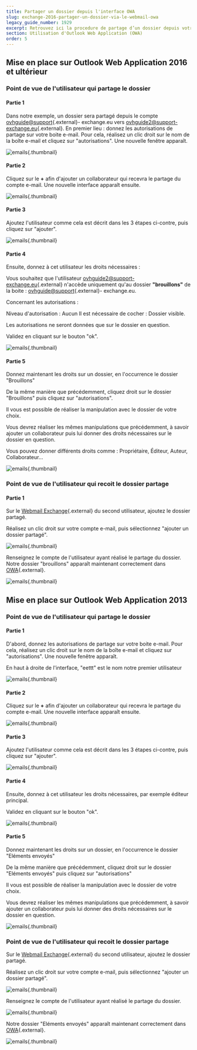 ```yaml
---
title: Partager un dossier depuis l'interface OWA
slug: exchange-2016-partager-un-dossier-via-le-webmail-owa
legacy_guide_number: 1929
excerpt: Retrouvez ici la procedure de partage d’un dossier depuis votre compte Exchange 
section: Utilisation d'Outlook Web Application (OWA)
order: 5
---
```


## Mise en place sur Outlook Web Application 2016 et ultérieur

### Point de vue de l'utilisateur qui partage le dossier

#### Partie 1
Dans notre exemple, un dossier sera partagé depuis le compte [ovhguide@support](mailto:ovhguide@support){.external}- exchange.eu vers [ovhguide2@support-exchange.eu](mailto:ovhguide2@support-exchange.eu){.external}. En premier lieu : donnez les autorisations de partage sur votre boite e-mail. Pour cela, réalisez un clic droit sur le nom de la boîte e-mail et cliquez sur "autorisations". Une nouvelle fenêtre apparaît.

![emails](images/2976.png){.thumbnail}

#### Partie 2
Cliquez sur le  **+**  afin d'ajouter un collaborateur qui recevra le partage du compte e-mail. Une nouvelle interface apparaît ensuite.

![emails](images/2982.png){.thumbnail}

#### Partie 3
Ajoutez l'utilisateur comme cela est décrit dans les 3 étapes ci-contre, puis cliquez sur "ajouter".

![emails](images/2983.png){.thumbnail}

#### Partie 4
Ensuite, donnez à cet utilisateur les droits nécessaires :

Vous souhaitez que l'utilisateur [ovhguide2@support-exchange.eu](mailto:ovhguide2@support-exchange.eu){.external} n'accède uniquement qu'au dossier  **"brouillons"**  de la boite : [ovhguide@support](mailto:ovhguide@support){.external}- exchange.eu.

Concernant les autorisations :

Niveau d'autorisation : Aucun Il est nécessaire de cocher : Dossier visible.

Les autorisations ne seront données que sur le dossier en question.

Validez en cliquant sur le bouton  "ok".

![emails](images/2985.png){.thumbnail}

#### Partie 5

Donnez maintenant les droits sur un dossier, en l'occurrence le dossier "Brouillons"

De la même manière que précédemment, cliquez droit sur le dossier "Brouillons" puis cliquez sur "autorisations".

Il vous est possible de réaliser la manipulation avec le dossier de votre choix.

Vous devrez réaliser les mêmes manipulations que précédemment, à savoir ajouter un collaborateur puis lui donner des droits nécessaires sur le dossier en question.

Vous pouvez donner différents droits comme :  Propriétaire, Éditeur, Auteur, Collaborateur...

![emails](images/2986.png){.thumbnail}

### Point de vue de l'utilisateur qui recoit le dossier partage

#### Partie 1
Sur le [Webmail Exchange](https://ex.mail.ovh.net/owa/){.external} du second utilisateur, ajoutez le dossier partagé.

Réalisez un clic droit sur votre compte e-mail, puis sélectionnez "ajouter un dossier partagé".

![emails](images/2988.png){.thumbnail}

Renseignez le compte de l'utilisateur ayant réalisé le partage du dossier. Notre dossier "brouillons" apparaît maintenant correctement dans [OWA](https://ex.mail.ovh.net/owa/){.external}.

![emails](images/2989.png){.thumbnail}

## Mise en place sur Outlook Web Application 2013

### Point de vue de l'utilisateur qui partage le dossier

#### Partie 1
D'abord, donnez les autorisations de partage sur votre boite e-mail. Pour cela, réalisez un clic droit sur le nom de la boîte e-mail et cliquez sur "autorisations". Une nouvelle fenêtre apparaît.

En haut à droite de l'interface, "eettt" est le nom notre premier utilisateur

![emails](images/1008.png){.thumbnail}

#### Partie 2
Cliquez sur le  **+**  afin d'ajouter un collaborateur qui recevra le partage du compte e-mail. Une nouvelle interface apparaît ensuite.

![emails](images/1009.png){.thumbnail}

#### Partie 3
Ajoutez l'utilisateur comme cela est décrit dans les 3 étapes ci-contre, puis cliquez sur "ajouter".

![emails](images/1012.png){.thumbnail}

#### Partie 4
Ensuite, donnez à cet utilisateur les droits nécessaires, par exemple éditeur principal.

Validez en cliquant sur le bouton  "ok".

![emails](images/1013.png){.thumbnail}

#### Partie 5
Donnez maintenant les droits sur un dossier, en l'occurrence le dossier "Eléments envoyés"

De la même manière que précédemment, cliquez droit sur le dossier "Eléments envoyés" puis cliquez sur "autorisations"

Il vous est possible de réaliser la manipulation avec le dossier de votre choix.

Vous devrez réaliser les mêmes manipulations que précédemment, à savoir ajouter un collaborateur puis lui donner des droits nécessaires sur le dossier en question.

![emails](images/1014.png){.thumbnail}

### Point de vue de l'utilisateur qui recoit le dossier partage

Sur le [Webmail Exchange](https://ex.mail.ovh.net/owa/){.external} du second utilisateur, ajoutez le dossier partagé.

Réalisez un clic droit sur votre compte e-mail, puis sélectionnez "ajouter un dossier partagé".

![emails](images/1015.png){.thumbnail}

Renseignez le compte de l'utilisateur ayant réalisé le partage du dossier.

![emails](images/1016.png){.thumbnail}

Notre dossier "Eléments envoyés" apparaît maintenant correctement dans [OWA](https://ex.mail.ovh.net/owa/){.external}.

![emails](images/1017.png){.thumbnail}

